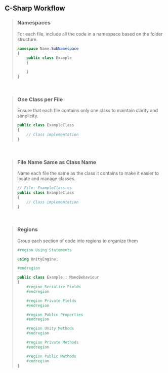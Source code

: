 <link rel="stylesheet" href="../style.css">

## C-Sharp Workflow

> ### Namespaces
> For each file, include all the code in a namespace based on the folder structure.
> 
> ```csharp
> namespace Name.SubNamespace 
> {
>     public class Example
>     {
> 
>     }
> }
> ```

<br>


> ### One Class per File
> Ensure that each file contains only one class to maintain clarity and simplicity.
> 
> ```csharp
> public class ExampleClass
> {
>     // Class implementation
> }
> ```

<br>

> ### File Name Same as Class Name
> Name each file the same as the class it contains to make it easier to locate and manage classes.
> 
> ```csharp
> // File: ExampleClass.cs
> public class ExampleClass
> {
>     // Class implementation
> }
> ```

<br>

> ### Regions
> Group each section of code into regions to organize them
> 
> ```csharp
> #region Using Statements
> 
> using UnityEngine;
> 
> #endregion
> 
> public class Example : MonoBehaviour
> {
>     #region Serialize Fields
>     #endregion
> 
>     #region Private Fields
>     #endregion
> 
>     #region Public Properties
>     #endregion
> 
>     #region Unity Methods
>     #endregion
> 
>     #region Private Methods
>     #endregion
> 
>     #region Public Methods
>     #endregion
> }
> ```
